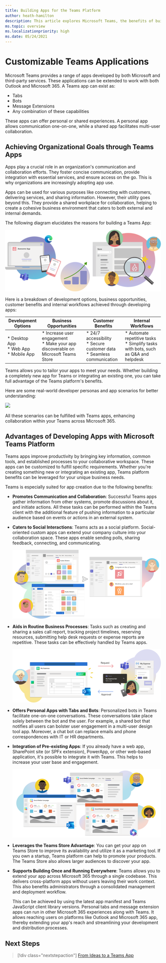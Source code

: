 ```yaml
---
title: Building Apps for the Teams Platform
author: heath-hamilton
description: This article explores Microsoft Teams, the benefits of building apps on its platform, and how these apps can satisfy various business requirements.
ms.topic: overview
ms.localizationpriority: high
ms.date: 05/24/2021
---
```

# Customizable Teams Applications

Microsoft Teams provides a range of apps developed by both Microsoft and third-party services. These applications can be extended to work with both Outlook and Microsoft 365. A Teams app can exist as:

* Tabs
* Bots
* Message Extensions
* Any combination of these capabilities

These apps can offer personal or shared experiences. A personal app allows communication one-on-one, while a shared app facilitates multi-user collaboration.

## Achieving Organizational Goals through Teams Apps

Apps play a crucial role in an organization's communication and collaboration efforts. They foster concise communication, provide integration with essential services, and ensure access on the go. This is why organizations are increasingly adopting app use.

Apps can be used for various purposes like connecting with customers, delivering services, and sharing information. However, their utility goes beyond this. They provide a shared workplace for collaboration, helping to create a cohesive business environment that caters to both external and internal demands.

The following diagram elucidates the reasons for building a Teams App:

![](../msteams-platform/assets/images/overview/why-teams-apps.png)

Here is a breakdown of development options, business opportunities, customer benefits and internal workflows achieved through developing apps:

| Development Options | Business Opportunities | Customer Benefits | Internal Workflows |
| --- | --- | --- | ---
| * Desktop App <br> * Web App <br> * Mobile App | * Increase user engagement <br> * Make your app discoverable on Microsoft Teams Store | * 24/7 accessibility <br> * Secure customer data <br> * Seamless communication  | * Automate repetitive tasks <br> * Simplify tasks with bots, such as Q&A and helpdesk |

Teams allows you to tailor your apps to meet your needs. Whether building a completely new app for Teams or integrating an existing one, you can take full advantage of the Teams platform's benefits.

Here are some real-world developer personas and app scenarios for better understanding:

![](assets/images/overview/dev-persona.png)

All these scenarios can be fulfilled with Teams apps, enhancing collaboration within your Teams across Microsoft 365.

## Advantages of Developing Apps with Microsoft Teams Platform

Teams apps improve productivity by bringing key information, common tools, and established processes to your collaborative workspace. These apps can be customized to fulfill specific requirements. Whether you're creating something new or integrating an existing app, Teams platform benefits can be leveraged for your unique business needs.

Teams is especially suited for app creation due to the following benefits:

* **Promotes Communication and Collaboration**: Successful Teams apps gather information from other systems, promote discussions about it, and initiate actions. All these tasks can be performed within the Teams client with the additional feature of pushing information to a particular audience based on events or actions in an external system.

* **Caters to Social Interactions**: Teams acts as a social platform. Social-oriented custom apps can extend your company culture into your collaboration space. These apps enable sending polls, sharing feedback, connecting, and communicating.

    ![](../msteams-platform/assets/images/overview/scenario-social.png)

* **Aids in Routine Business Processes**: Tasks such as creating and sharing a sales call report, tracking project timelines, reserving resources, submitting help desk requests or expense reports are repetitive. These tasks can be effectively handled by Teams apps.

    ![](../msteams-platform/assets/images/overview/scenario-approval-flow.png)

* **Offers Personal Apps with Tabs and Bots**: Personalized bots in Teams facilitate one-on-one conversations. These conversations take place solely between the bot and the user. For example, a shared bot that notifies all users can bolster user engagement in a multi-user design tool app. Moreover, a chat bot can replace emails and phone correspondences with IT or HR departments.

* **Integration of Pre-existing Apps**: If you already have a web app, SharePoint site (or SPFx extension), PowerApp, or other web-based application, it's possible to integrate it with Teams. This helps to increase your user base and engagement.

    ![](../msteams-platform/assets/images/overview/scenario-dashboard.png)

* **Leverages the Teams Store Advantage**: You can get your app on Teams Store to improve its availability and utilize it as a marketing tool. If you own a startup, Teams platform can help to promote your products. The Teams Store also allows larger audiences to discover your app.

* **Supports Building Once and Running Everywhere**: Teams allows you to extend your app across Microsoft 365 through a single codebase. This delivers cross-platform apps without users leaving their work context. This also benefits administrators through a consolidated management and deployment workflow.

    This can be achieved by using the latest app manifest and Teams JavaScript client library versions. Personal tabs and message extension apps can run in other Microsoft 365 experiences along with Teams. It allows reaching users on platforms like Outlook and Microsoft 365 app, thereby extending your app's reach and streamlining your development and distribution processes.

## Next Steps
> [!div class="nextstepaction"]
> [From Ideas to a Teams App](overview-story.md)